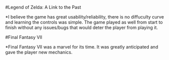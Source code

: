 #Legend of Zelda: A Link to the Past

*I believe the game has great usability/reliability, there is no diffuculty curve and learning the controls was simple. The game played as well from start to finish without any issues/bugs that would deter the player from playing it.


#Final Fantasy VII

*Final Fantasy VII was a marvel for its time. It was greatly anticipated and gave the player new mechanics.

